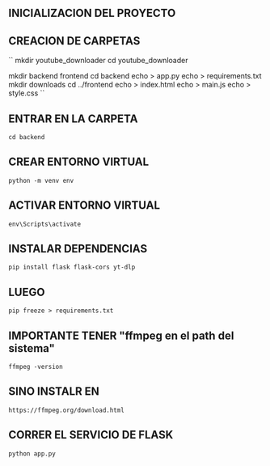 ## INICIALIZACION DEL PROYECTO

## CREACION DE CARPETAS
``
mkdir youtube_downloader
cd youtube_downloader

mkdir backend frontend
cd backend
echo > app.py
echo > requirements.txt
mkdir downloads
cd ../frontend
echo > index.html
echo > main.js
echo > style.css
``

## ENTRAR EN LA CARPETA

``
cd backend
``
## CREAR ENTORNO VIRTUAL

``
python -m venv env
``
## ACTIVAR ENTORNO VIRTUAL

``
env\Scripts\activate 
``

## INSTALAR DEPENDENCIAS
``
pip install flask flask-cors yt-dlp
``

## LUEGO
``
pip freeze > requirements.txt
``

## IMPORTANTE TENER "ffmpeg en el path del sistema"
``
ffmpeg -version
``

## SINO INSTALR EN 
``
https://ffmpeg.org/download.html
``

## CORRER EL SERVICIO DE FLASK
``
python app.py
``

